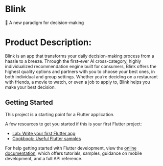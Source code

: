 # Blink
🚀 A new paradigm for decision-making

# Product Description:
Blink is an app that transforms your daily decision-making process from a hassle to a breeze. Through the first-ever AI cross-category, highly individualized recommendation engine built for consumers, Blink offers the highest quality options and partners with you to choose your best ones, in both individual and group settings. Whether you’re deciding on a restaurant with friends, a movie to watch, or even a job to apply to, Blink helps you make your best decision.


## Getting Started

This project is a starting point for a Flutter application.

A few resources to get you started if this is your first Flutter project:

- [Lab: Write your first Flutter app](https://docs.flutter.dev/get-started/codelab)
- [Cookbook: Useful Flutter samples](https://docs.flutter.dev/cookbook)

For help getting started with Flutter development, view the
[online documentation](https://docs.flutter.dev/), which offers tutorials,
samples, guidance on mobile development, and a full API reference.
